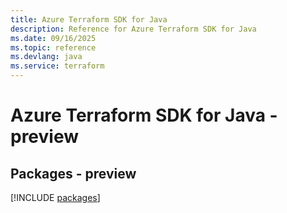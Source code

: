 ```yaml
---
title: Azure Terraform SDK for Java
description: Reference for Azure Terraform SDK for Java
ms.date: 09/16/2025
ms.topic: reference
ms.devlang: java
ms.service: terraform
---
```

# Azure Terraform SDK for Java - preview
## Packages - preview
[!INCLUDE [packages](terraform-index.md)]